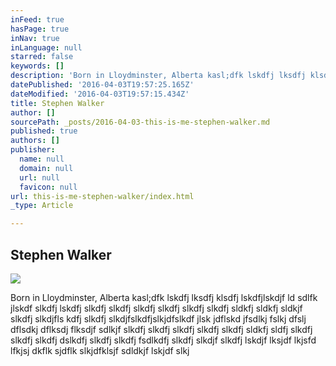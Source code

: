 ```yaml
---
inFeed: true
hasPage: true
inNav: true
inLanguage: null
starred: false
keywords: []
description: 'Born in Lloydminster, Alberta kasl;dfk lskdfj lksdfj klsdfj lskdfjlskdjf ld sdlfk jlskdf slkdfj lskdfj slkdfj slkdfj slkdfj slkdfj slkdfj slkdfj sldkfj sldkfj sldkjf slkdfj slkdjfls kdfj slkdfj slkdjfslkdfjslkjdfslkdf jlsk jdflskd jfsdlkj fslkj dfslj dflsdkj dflksdj flksdjf sdlkjf slkdfj slkdfj slkdfj slkdfj slkdfj sldkfj sldfj slkdfj slkdfj slkdfj dslkdfj slkdfj slkdfj fsdlkdfj slkdfj slkdjf slkdfj lskdjf lksjdf lkjsfd lfkjsj dkflk sjdflk slkjdfklsjf sdldkjf lskjdf slkj'
datePublished: '2016-04-03T19:57:25.165Z'
dateModified: '2016-04-03T19:57:15.434Z'
title: Stephen Walker
author: []
sourcePath: _posts/2016-04-03-this-is-me-stephen-walker.md
published: true
authors: []
publisher:
  name: null
  domain: null
  url: null
  favicon: null
url: this-is-me-stephen-walker/index.html
_type: Article

---
```

## Stephen Walker
![](https://the-grid-user-content.s3-us-west-2.amazonaws.com/4631b4a0-26bf-46d4-bd7f-a2926c6a8cc6.jpg)

Born in Lloydminster, Alberta kasl;dfk lskdfj lksdfj klsdfj lskdfjlskdjf ld sdlfk jlskdf slkdfj lskdfj slkdfj slkdfj slkdfj slkdfj slkdfj slkdfj sldkfj sldkfj sldkjf slkdfj slkdjfls kdfj slkdfj slkdjfslkdfjslkjdfslkdf jlsk jdflskd jfsdlkj fslkj dfslj dflsdkj dflksdj flksdjf sdlkjf slkdfj slkdfj slkdfj slkdfj slkdfj sldkfj sldfj slkdfj slkdfj slkdfj dslkdfj slkdfj slkdfj fsdlkdfj slkdfj slkdjf slkdfj lskdjf lksjdf lkjsfd lfkjsj dkflk sjdflk slkjdfklsjf sdldkjf lskjdf slkj